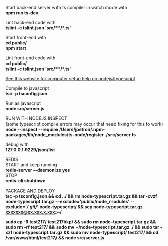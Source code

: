 Start back-end server with ts compiler in watch mode with  
**npm run ts-dev**  

Lint back-end code with  
**tslint -c tslint.json 'src/\*\*/\*.ts'**  

Start front-end with  
**cd public/**  
**npm start**  

Lint front-end code with  
**cd public/**  
**tslint -c tslint.json 'src/\*\*/\*.ts'**  

[See this website for computer setup help on nodejs/typescript](https://blog.sourcerer.io/a-crash-course-on-typescript-with-node-js-2c376285afe1)

Compile to javascript  
**tsc -p tsconfig.json**  

Run as javascript  
**node src/server.js**  

RUN WITH NODEJS INSPECT  
(some typescript compile errors may occur that need fixing for this to work)  
**node --inspect --require /Users/jpetron/.npm-packages/lib/node_modules/ts-node/register ./src/server.ts**  

debug with  
**127.0.0.1:9229/json/list**  

REDIS  
START and keep running  
**redis-server --daemonize yes**  
STOP  
**redis-cli shutdown**  

PACKAGE AND DEPLOY  
**tsc -p tsconfig.json && cd ../ && rm node-typescript.tar.gz && tar -cvzf node-typescript.tar.gz --exclude='public/node_modules' --exclude='*/.git/*' node-typescript/ && scp node-typescript.tar.gz xxxxxxx@xx.xxx.x.xxx:~/**  

**sudo cp -R test217/ test217bkp/ && sudo rm node-typescript.tar.gz && sudo rm -rf test217/ && sudo mv ~/node-typescript.tar.gz ./ && sudo tar -xzf node-typescript.tar.gz && sudo mv node-typescript/ test217/ && cd /var/www/html/test217/ && node src/server.js**